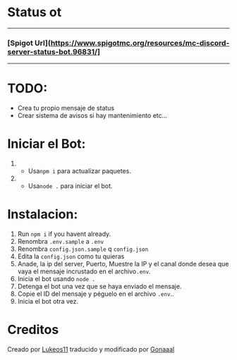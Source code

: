 # Status ot


***


### [**Spigot Url**](https://www.spigotmc.org/resources/mc-discord-server-status-bot.96831/]

***


# TODO:
- Crea tu propio mensaje de status
- Crear sistema de avisos si hay mantenimiento etc...

# Iniciar el Bot:
1. - Usa`npm i` para actualizar paquetes.
2. - Usa`node .` para iniciar el bot.

# Instalacion:
1. Run `npm i` if you havent already.
2. Renombra `.env.sample` a `.env`
3. Renombra `config.json.sample` q `config.json`
4. Edita la `config.json` como tu quieras
5. Anade, la ip del server, Puerto, Muestre la IP y el canal donde desea que vaya el mensaje incrustado en el archivo`.env`.
6. Inicia el bot usando `node .`
7. Detenga el bot una vez que se haya enviado el mensaje.
8. Copie el ID del mensaje y péguelo en el archivo `.env`..
9. Inicia el bot otra vez.

# Creditos
Creado por <a href="https://github.com/Lukeos11">Lukeos11</a> traducido y modificado por <a href="https://github.com/gonaaal">Gonaaal</a>
